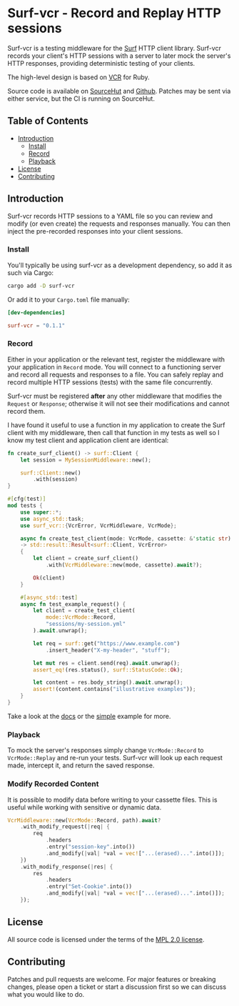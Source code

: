 # Surf-vcr - Record and Replay HTTP sessions

Surf-vcr is a testing middleware for the [Surf](https://github.com/http-rs/Surf)
HTTP client library. Surf-vcr records your client's HTTP sessions with a server
to later mock the server's HTTP responses, providing deterministic testing of
your clients.

The high-level design is based on [VCR](https://github.com/vcr/vcr) for Ruby.

Source code is available on [SourceHut](https://git.sr.ht/~rjframe/surf-vcr) and
[Github](https://github.com/rjframe/surf-vcr). Patches may be sent via either
service, but the CI is running on SourceHut.


## Table of Contents

* [Introduction](#introduction)
    * [Install](#application-installation)
    * [Record](#record)
    * [Playback](#playback)
* [License](#license)
* [Contributing](#contributing)


## Introduction

Surf-vcr records HTTP sessions to a YAML file so you can review and modify (or
even create) the requests and responses manually. You can then inject the
pre-recorded responses into your client sessions.


### Install

You'll typically be using surf-vcr as a development dependency, so add it as
such via Cargo:

```sh
cargo add -D surf-vcr
```

Or add it to your `Cargo.toml` file manually:

```toml
[dev-dependencies]

surf-vcr = "0.1.1"
```


### Record

Either in your application or the relevant test, register the middleware with
your application in `Record` mode. You will connect to a functioning server and
record all requests and responses to a file. You can safely replay and record
multiple HTTP sessions (tests) with the same file concurrently.

Surf-vcr must be registered **after** any other middleware that modifies the
`Request` or `Response`; otherwise it will not see their modifications and
cannot record them.

I have found it useful to use a function in my application to create the Surf
client with my middleware, then call that function in my tests as well so I know
my test client and application client are identical:

```rust
fn create_surf_client() -> surf::Client {
    let session = MySessionMiddleware::new();

    surf::Client::new()
        .with(session)
}

#[cfg(test)]
mod tests {
    use super::*;
    use async_std::task;
    use surf_vcr::{VcrError, VcrMiddleware, VcrMode};

    async fn create_test_client(mode: VcrMode, cassette: &'static str)
    -> std::result::Result<surf::Client, VcrError>
    {
        let client = create_surf_client()
            .with(VcrMiddleware::new(mode, cassette).await?);

        Ok(client)
    }

    #[async_std::test]
    async fn test_example_request() {
        let client = create_test_client(
            mode::VcrMode::Record,
            "sessions/my-session.yml"
        ).await.unwrap();

        let req = surf::get("https://www.example.com")
            .insert_header("X-my-header", "stuff");

        let mut res = client.send(req).await.unwrap();
        assert_eq!(res.status(), surf::StatusCode::Ok);

        let content = res.body_string().await.unwrap();
        assert!(content.contains("illustrative examples"));
    }
}
```

Take a look at the [docs](https://docs.rs/surf-vcr/) or the
[simple](examples/simple.rs) example for more.


### Playback

To mock the server's responses simply change `VcrMode::Record` to
`VcrMode::Replay` and re-run your tests. Surf-vcr will look up each request
made, intercept it, and return the saved response.


### Modify Recorded Content

It is possible to modify data before writing to your cassette files. This is useful while working with sensitive or dynamic data.

```rust
VcrMiddleware::new(VcrMode::Record, path).await?
    .with_modify_request(|req| {
        req
            .headers
            .entry("session-key".into())
            .and_modify(|val| *val = vec!["...(erased)...".into()]);
    })
    .with_modify_response(|res| {
        res
            .headers
            .entry("Set-Cookie".into())
            .and_modify(|val| *val = vec!["...(erased)...".into()]);
    });
```


## License

All source code is licensed under the terms of the
[MPL 2.0 license](LICENSE.txt).


## Contributing

Patches and pull requests are welcome. For major features or breaking changes,
please open a ticket or start a discussion first so we can discuss what you
would like to do.
